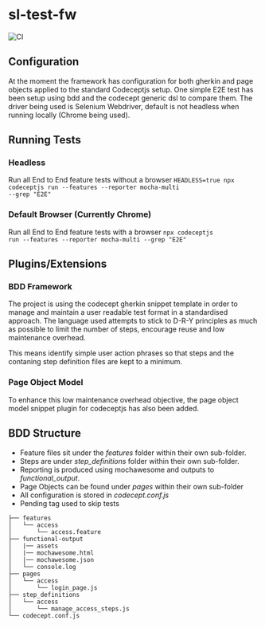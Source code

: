 # sl-test-fw
![CI](https://github.com/bugbare/sl-test-fw/workflows/CI/badge.svg)

## Configuration
At the moment the framework has configuration for both gherkin and page objects applied to the standard Codeceptjs setup. One simple E2E test has been setup using bdd and the codecept generic dsl to compare them.
The driver being used is Selenium Webdriver, default is not headless when running locally (Chrome being used).

## Running Tests
### Headless
Run all End to End feature tests without a browser
<code>HEADLESS=true npx codeceptjs run --features --reporter mocha-multi --grep "E2E"</code>

### Default Browser (Currently Chrome)
Run all End to End feature tests with a browser
<code>npx codeceptjs run --features --reporter mocha-multi --grep "E2E"</code>

## Plugins/Extensions
### BDD Framework
The project is using the codecept gherkin snippet template in order to manage and maintain a user readable test format in a standardised approach. The language used attempts to stick to D-R-Y principles as much as possible to limit the number of steps, encourage reuse and low maintenance overhead.

This means identify simple user action phrases so that steps and the contaning step definition files are kept to a minimum.

### Page Object Model
To enhance this low maintenance overhead objective, the page object model snippet plugin for codeceptjs has also been added.

## BDD Structure
* Feature files sit under the *features* folder within their own sub-folder.
* Steps are under _step_definitions_ folder within their own sub-folder.
* Reporting is produced using mochawesome and outputs to _functional_output_.
* Page Objects can be found under _pages_ within their own sub-folder
* All configuration  is stored in _codecept.conf.js_
* Pending tag used to skip tests


```
├── features
│   └── access
│       └── access.feature
├── functional-output
│   |── assets
│   |── mochawesome.html
│   |── mochawesome.json
│   └── console.log
├── pages
│   └── access
│       └── login_page.js
├── step_definitions
│   └── access
│       └── manage_access_steps.js
└── codecept.conf.js
```

